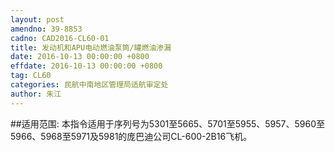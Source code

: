```yaml
---
layout: post
amendno: 39-8853
cadno: CAD2016-CL60-01
title: 发动机和APU电动燃油泵筒/罐燃油渗漏
date: 2016-10-13 00:00:00 +0800
effdate: 2016-10-13 00:00:00 +0800
tag: CL60
categories: 民航中南地区管理局适航审定处
author: 朱江
---
```


##适用范围:
本指令适用于序列号为5301至5665、5701至5955、5957、5960至5966、5968至5971及5981的庞巴迪公司CL-600-2B16飞机。

